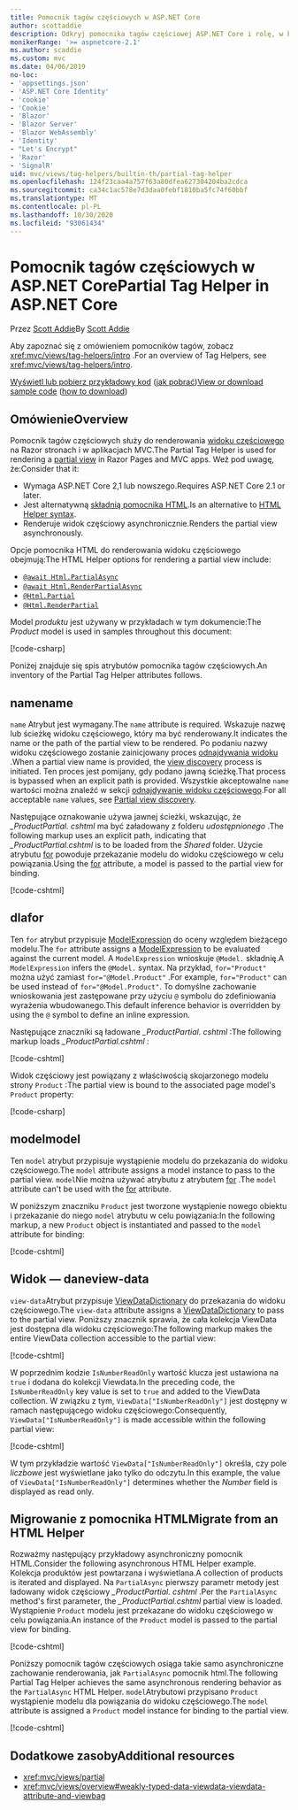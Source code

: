 ```yaml
---
title: Pomocnik tagów częściowych w ASP.NET Core
author: scottaddie
description: Odkryj pomocnika tagów częściowej ASP.NET Core i rolę, w której każda z jego atrybutów jest odtwarzana w wyniku renderowania częściowego widoku.
monikerRange: '>= aspnetcore-2.1'
ms.author: scaddie
ms.custom: mvc
ms.date: 04/06/2019
no-loc:
- 'appsettings.json'
- 'ASP.NET Core Identity'
- 'cookie'
- 'Cookie'
- 'Blazor'
- 'Blazor Server'
- 'Blazor WebAssembly'
- 'Identity'
- "Let's Encrypt"
- 'Razor'
- 'SignalR'
uid: mvc/views/tag-helpers/builtin-th/partial-tag-helper
ms.openlocfilehash: 124f23caa4a757f63a80dfea627304204ba2cdca
ms.sourcegitcommit: ca34c1ac578e7d3daa0febf1810ba5fc74f60bbf
ms.translationtype: MT
ms.contentlocale: pl-PL
ms.lasthandoff: 10/30/2020
ms.locfileid: "93061434"
---
```

# <a name="partial-tag-helper-in-aspnet-core"></a><span data-ttu-id="e4f1e-103">Pomocnik tagów częściowych w ASP.NET Core</span><span class="sxs-lookup"><span data-stu-id="e4f1e-103">Partial Tag Helper in ASP.NET Core</span></span>

<span data-ttu-id="e4f1e-104">Przez [Scott Addie](https://github.com/scottaddie)</span><span class="sxs-lookup"><span data-stu-id="e4f1e-104">By [Scott Addie](https://github.com/scottaddie)</span></span>

<span data-ttu-id="e4f1e-105">Aby zapoznać się z omówieniem pomocników tagów, zobacz <xref:mvc/views/tag-helpers/intro> .</span><span class="sxs-lookup"><span data-stu-id="e4f1e-105">For an overview of Tag Helpers, see <xref:mvc/views/tag-helpers/intro>.</span></span>

<span data-ttu-id="e4f1e-106">[Wyświetl lub pobierz przykładowy kod](https://github.com/dotnet/AspNetCore.Docs/tree/master/aspnetcore/mvc/views/tag-helpers/built-in/samples) ([jak pobrać](xref:index#how-to-download-a-sample))</span><span class="sxs-lookup"><span data-stu-id="e4f1e-106">[View or download sample code](https://github.com/dotnet/AspNetCore.Docs/tree/master/aspnetcore/mvc/views/tag-helpers/built-in/samples) ([how to download](xref:index#how-to-download-a-sample))</span></span>

## <a name="overview"></a><span data-ttu-id="e4f1e-107">Omówienie</span><span class="sxs-lookup"><span data-stu-id="e4f1e-107">Overview</span></span>

<span data-ttu-id="e4f1e-108">Pomocnik tagów częściowych służy do renderowania [widoku częściowego](xref:mvc/views/partial) na Razor stronach i w aplikacjach MVC.</span><span class="sxs-lookup"><span data-stu-id="e4f1e-108">The Partial Tag Helper is used for rendering a [partial view](xref:mvc/views/partial) in Razor Pages and MVC apps.</span></span> <span data-ttu-id="e4f1e-109">Weź pod uwagę, że:</span><span class="sxs-lookup"><span data-stu-id="e4f1e-109">Consider that it:</span></span>

* <span data-ttu-id="e4f1e-110">Wymaga ASP.NET Core 2,1 lub nowszego.</span><span class="sxs-lookup"><span data-stu-id="e4f1e-110">Requires ASP.NET Core 2.1 or later.</span></span>
* <span data-ttu-id="e4f1e-111">Jest alternatywną [składnią pomocnika HTML](xref:mvc/views/partial#reference-a-partial-view).</span><span class="sxs-lookup"><span data-stu-id="e4f1e-111">Is an alternative to [HTML Helper syntax](xref:mvc/views/partial#reference-a-partial-view).</span></span>
* <span data-ttu-id="e4f1e-112">Renderuje widok częściowy asynchronicznie.</span><span class="sxs-lookup"><span data-stu-id="e4f1e-112">Renders the partial view asynchronously.</span></span>

<span data-ttu-id="e4f1e-113">Opcje pomocnika HTML do renderowania widoku częściowego obejmują:</span><span class="sxs-lookup"><span data-stu-id="e4f1e-113">The HTML Helper options for rendering a partial view include:</span></span>

* [`@await Html.PartialAsync`](/dotnet/api/microsoft.aspnetcore.mvc.rendering.htmlhelperpartialextensions.partialasync)
* [`@await Html.RenderPartialAsync`](/dotnet/api/microsoft.aspnetcore.mvc.rendering.htmlhelperpartialextensions.renderpartialasync)
* [`@Html.Partial`](/dotnet/api/microsoft.aspnetcore.mvc.rendering.htmlhelperpartialextensions.partial)
* [`@Html.RenderPartial`](/dotnet/api/microsoft.aspnetcore.mvc.rendering.htmlhelperpartialextensions.renderpartial)

<span data-ttu-id="e4f1e-114">Model *produktu* jest używany w przykładach w tym dokumencie:</span><span class="sxs-lookup"><span data-stu-id="e4f1e-114">The *Product* model is used in samples throughout this document:</span></span>

[!code-csharp[](samples/TagHelpersBuiltIn/Models/Product.cs)]

<span data-ttu-id="e4f1e-115">Poniżej znajduje się spis atrybutów pomocnika tagów częściowych.</span><span class="sxs-lookup"><span data-stu-id="e4f1e-115">An inventory of the Partial Tag Helper attributes follows.</span></span>

## <a name="name"></a><span data-ttu-id="e4f1e-116">name</span><span class="sxs-lookup"><span data-stu-id="e4f1e-116">name</span></span>

<span data-ttu-id="e4f1e-117">`name` Atrybut jest wymagany.</span><span class="sxs-lookup"><span data-stu-id="e4f1e-117">The `name` attribute is required.</span></span> <span data-ttu-id="e4f1e-118">Wskazuje nazwę lub ścieżkę widoku częściowego, który ma być renderowany.</span><span class="sxs-lookup"><span data-stu-id="e4f1e-118">It indicates the name or the path of the partial view to be rendered.</span></span> <span data-ttu-id="e4f1e-119">Po podaniu nazwy widoku częściowego zostanie zainicjowany proces [odnajdywania widoku](xref:mvc/views/overview#view-discovery) .</span><span class="sxs-lookup"><span data-stu-id="e4f1e-119">When a partial view name is provided, the [view discovery](xref:mvc/views/overview#view-discovery) process is initiated.</span></span> <span data-ttu-id="e4f1e-120">Ten proces jest pomijany, gdy podano jawną ścieżkę.</span><span class="sxs-lookup"><span data-stu-id="e4f1e-120">That process is bypassed when an explicit path is provided.</span></span> <span data-ttu-id="e4f1e-121">Wszystkie akceptowalne `name` wartości można znaleźć w sekcji [odnajdywanie widoku częściowego](xref:mvc/views/partial#partial-view-discovery).</span><span class="sxs-lookup"><span data-stu-id="e4f1e-121">For all acceptable `name` values, see [Partial view discovery](xref:mvc/views/partial#partial-view-discovery).</span></span>

<span data-ttu-id="e4f1e-122">Następujące oznakowanie używa jawnej ścieżki, wskazując, że *_ProductPartial. cshtml* ma być załadowany z folderu *udostępnionego* .</span><span class="sxs-lookup"><span data-stu-id="e4f1e-122">The following markup uses an explicit path, indicating that *_ProductPartial.cshtml* is to be loaded from the *Shared* folder.</span></span> <span data-ttu-id="e4f1e-123">Użycie atrybutu [for](#for) powoduje przekazanie modelu do widoku częściowego w celu powiązania.</span><span class="sxs-lookup"><span data-stu-id="e4f1e-123">Using the [for](#for) attribute, a model is passed to the partial view for binding.</span></span>

[!code-cshtml[](samples/TagHelpersBuiltIn/Pages/Product.cshtml?name=snippet_Name)]

## <a name="for"></a><span data-ttu-id="e4f1e-124">dla</span><span class="sxs-lookup"><span data-stu-id="e4f1e-124">for</span></span>

<span data-ttu-id="e4f1e-125">Ten `for` atrybut przypisuje [ModelExpression](/dotnet/api/microsoft.aspnetcore.mvc.viewfeatures.modelexpression) do oceny względem bieżącego modelu.</span><span class="sxs-lookup"><span data-stu-id="e4f1e-125">The `for` attribute assigns a [ModelExpression](/dotnet/api/microsoft.aspnetcore.mvc.viewfeatures.modelexpression) to be evaluated against the current model.</span></span> <span data-ttu-id="e4f1e-126">A `ModelExpression` wnioskuje `@Model.` składnię.</span><span class="sxs-lookup"><span data-stu-id="e4f1e-126">A `ModelExpression` infers the `@Model.` syntax.</span></span> <span data-ttu-id="e4f1e-127">Na przykład, `for="Product"` można użyć zamiast `for="@Model.Product"` .</span><span class="sxs-lookup"><span data-stu-id="e4f1e-127">For example, `for="Product"` can be used instead of `for="@Model.Product"`.</span></span> <span data-ttu-id="e4f1e-128">To domyślne zachowanie wnioskowania jest zastępowane przy użyciu `@` symbolu do zdefiniowania wyrażenia wbudowanego.</span><span class="sxs-lookup"><span data-stu-id="e4f1e-128">This default inference behavior is overridden by using the `@` symbol to define an inline expression.</span></span>

<span data-ttu-id="e4f1e-129">Następujące znaczniki są ładowane *_ProductPartial. cshtml* :</span><span class="sxs-lookup"><span data-stu-id="e4f1e-129">The following markup loads *_ProductPartial.cshtml* :</span></span>

[!code-cshtml[](samples/TagHelpersBuiltIn/Pages/Product.cshtml?name=snippet_For)]

<span data-ttu-id="e4f1e-130">Widok częściowy jest powiązany z właściwością skojarzonego modelu strony `Product` :</span><span class="sxs-lookup"><span data-stu-id="e4f1e-130">The partial view is bound to the associated page model's `Product` property:</span></span>

[!code-csharp[](samples/TagHelpersBuiltIn/Pages/Product.cshtml.cs?highlight=8)]

## <a name="model"></a><span data-ttu-id="e4f1e-131">model</span><span class="sxs-lookup"><span data-stu-id="e4f1e-131">model</span></span>

<span data-ttu-id="e4f1e-132">Ten `model` atrybut przypisuje wystąpienie modelu do przekazania do widoku częściowego.</span><span class="sxs-lookup"><span data-stu-id="e4f1e-132">The `model` attribute assigns a model instance to pass to the partial view.</span></span> <span data-ttu-id="e4f1e-133">`model`Nie można używać atrybutu z atrybutem [for](#for) .</span><span class="sxs-lookup"><span data-stu-id="e4f1e-133">The `model` attribute can't be used with the [for](#for) attribute.</span></span>

<span data-ttu-id="e4f1e-134">W poniższym znaczniku `Product` jest tworzone wystąpienie nowego obiektu i przekazanie do niego `model` atrybutu w celu powiązania:</span><span class="sxs-lookup"><span data-stu-id="e4f1e-134">In the following markup, a new `Product` object is instantiated and passed to the `model` attribute for binding:</span></span>

[!code-cshtml[](samples/TagHelpersBuiltIn/Pages/Product.cshtml?name=snippet_Model)]

## <a name="view-data"></a><span data-ttu-id="e4f1e-135">Widok — dane</span><span class="sxs-lookup"><span data-stu-id="e4f1e-135">view-data</span></span>

<span data-ttu-id="e4f1e-136">`view-data`Atrybut przypisuje [ViewDataDictionary](/dotnet/api/microsoft.aspnetcore.mvc.viewfeatures.viewdatadictionary) do przekazania do widoku częściowego.</span><span class="sxs-lookup"><span data-stu-id="e4f1e-136">The `view-data` attribute assigns a [ViewDataDictionary](/dotnet/api/microsoft.aspnetcore.mvc.viewfeatures.viewdatadictionary) to pass to the partial view.</span></span> <span data-ttu-id="e4f1e-137">Poniższy znacznik sprawia, że cała kolekcja ViewData jest dostępna dla widoku częściowego:</span><span class="sxs-lookup"><span data-stu-id="e4f1e-137">The following markup makes the entire ViewData collection accessible to the partial view:</span></span>

[!code-cshtml[](samples/TagHelpersBuiltIn/Pages/Product.cshtml?name=snippet_ViewData&highlight=5-)]

<span data-ttu-id="e4f1e-138">W poprzednim kodzie `IsNumberReadOnly` wartość klucza jest ustawiona na `true` i dodana do kolekcji Viewdata.</span><span class="sxs-lookup"><span data-stu-id="e4f1e-138">In the preceding code, the `IsNumberReadOnly` key value is set to `true` and added to the ViewData collection.</span></span> <span data-ttu-id="e4f1e-139">W związku z tym, `ViewData["IsNumberReadOnly"]` jest dostępny w ramach następującego widoku częściowego:</span><span class="sxs-lookup"><span data-stu-id="e4f1e-139">Consequently, `ViewData["IsNumberReadOnly"]` is made accessible within the following partial view:</span></span>

[!code-cshtml[](samples/TagHelpersBuiltIn/Pages/Shared/_ProductViewDataPartial.cshtml?highlight=5)]

<span data-ttu-id="e4f1e-140">W tym przykładzie wartość `ViewData["IsNumberReadOnly"]` określa, czy pole *liczbowe* jest wyświetlane jako tylko do odczytu.</span><span class="sxs-lookup"><span data-stu-id="e4f1e-140">In this example, the value of `ViewData["IsNumberReadOnly"]` determines whether the *Number* field is displayed as read only.</span></span>

## <a name="migrate-from-an-html-helper"></a><span data-ttu-id="e4f1e-141">Migrowanie z pomocnika HTML</span><span class="sxs-lookup"><span data-stu-id="e4f1e-141">Migrate from an HTML Helper</span></span>

<span data-ttu-id="e4f1e-142">Rozważmy następujący przykładowy asynchroniczny pomocnik HTML.</span><span class="sxs-lookup"><span data-stu-id="e4f1e-142">Consider the following asynchronous HTML Helper example.</span></span> <span data-ttu-id="e4f1e-143">Kolekcja produktów jest powtarzana i wyświetlana.</span><span class="sxs-lookup"><span data-stu-id="e4f1e-143">A collection of products is iterated and displayed.</span></span> <span data-ttu-id="e4f1e-144">Na `PartialAsync` pierwszy parametr metody jest ładowany widok częściowy *_ProductPartial. cshtml* .</span><span class="sxs-lookup"><span data-stu-id="e4f1e-144">Per the `PartialAsync` method's first parameter, the *_ProductPartial.cshtml* partial view is loaded.</span></span> <span data-ttu-id="e4f1e-145">Wystąpienie `Product` modelu jest przekazane do widoku częściowego w celu powiązania.</span><span class="sxs-lookup"><span data-stu-id="e4f1e-145">An instance of the `Product` model is passed to the partial view for binding.</span></span>

[!code-cshtml[](samples/TagHelpersBuiltIn/Pages/Products.cshtml?name=snippet_HtmlHelper&highlight=3)]

<span data-ttu-id="e4f1e-146">Poniższy pomocnik tagów częściowych osiąga takie samo asynchroniczne zachowanie renderowania, jak `PartialAsync` pomocnik html.</span><span class="sxs-lookup"><span data-stu-id="e4f1e-146">The following Partial Tag Helper achieves the same asynchronous rendering behavior as the `PartialAsync` HTML Helper.</span></span> <span data-ttu-id="e4f1e-147">`model`Atrybutowi przypisano `Product` wystąpienie modelu dla powiązania do widoku częściowego.</span><span class="sxs-lookup"><span data-stu-id="e4f1e-147">The `model` attribute is assigned a `Product` model instance for binding to the partial view.</span></span>

[!code-cshtml[](samples/TagHelpersBuiltIn/Pages/Products.cshtml?name=snippet_TagHelper&highlight=3)]

## <a name="additional-resources"></a><span data-ttu-id="e4f1e-148">Dodatkowe zasoby</span><span class="sxs-lookup"><span data-stu-id="e4f1e-148">Additional resources</span></span>

* <xref:mvc/views/partial>
* <xref:mvc/views/overview#weakly-typed-data-viewdata-viewdata-attribute-and-viewbag>
